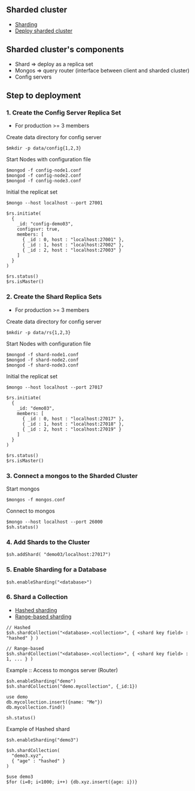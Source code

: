## Sharded cluster
* [Sharding](https://docs.mongodb.com/manual/sharding/)
* [Deploy sharded cluster](https://docs.mongodb.com/manual/tutorial/deploy-shard-cluster/)

## Sharded cluster's components
* Shard => deploy as a replica set
* Mongos => query router (interface between client and sharded cluster)
* Config servers

## Step to deployment

### 1. Create the Config Server Replica Set
* For production >= 3 members

Create data directory for config server
```
$mkdir -p data/config{1,2,3}
```

Start Nodes with configuration file
```
$mongod -f config-node1.conf
$mongod -f config-node2.conf
$mongod -f config-node3.conf
```

Initial the replicat set
```
$mongo --host localhost --port 27001

$rs.initiate(
  {
    _id: "config-demo03",
    configsvr: true,
    members: [
      { _id : 0, host : "localhost:27001" },
      { _id : 1, host : "localhost:27002" },
      { _id : 2, host : "localhost:27003" }
    ]
  }
)

$rs.status()
$rs.isMaster()
```

### 2. Create the Shard Replica Sets
* For production >= 3 members

Create data directory for config server
```
$mkdir -p data/rs{1,2,3}
```

Start Nodes with configuration file
```
$mongod -f shard-node1.conf
$mongod -f shard-node2.conf
$mongod -f shard-node3.conf
```

Initial the replicat set
```
$mongo --host localhost --port 27017

$rs.initiate(
  {
    _id: "demo03",
    members: [
      { _id : 0, host : "localhost:27017" },
      { _id : 1, host : "localhost:27018" },
      { _id : 2, host : "localhost:27019" }
    ]
  }
)

$rs.status()
$rs.isMaster()
```

### 3. Connect a mongos to the Sharded Cluster

Start mongos
```
$mongos -f mongos.conf
```

Connect to mongos
```
$mongo --host localhost --port 26000
$sh.status()
```

### 4. Add Shards to the Cluster
```
$sh.addShard( "demo03/localhost:27017")
```

### 5. Enable Sharding for a Database
```
$sh.enableSharding("<database>")
```

### 6. Shard a Collection
* [Hashed sharding](https://docs.mongodb.com/manual/core/hashed-sharding/#std-label-sharding-hashed)
* [Range-based sharding](https://docs.mongodb.com/manual/core/ranged-sharding/#std-label-sharding-ranged)
```
// Hashed
$sh.shardCollection("<database>.<collection>", { <shard key field> : "hashed" } )

// Range-based
$sh.shardCollection("<database>.<collection>", { <shard key field> : 1, ... } )
```

Example :: Access to mongos server (Router)
```
$sh.enableSharding("demo")
$sh.shardCollection("demo.mycollection", {_id:1})

use demo
db.mycollection.insert({name: "Me"})
db.mycollection.find()

sh.status()
```


Example of Hashed shard
```
$sh.enableSharding("demo3")

$sh.shardCollection(
  "demo3.xyz",
  { "age" : "hashed" }
)

$use demo3
$for (i=0; i<1000; i++) {db.xyz.insert({age: i})}
```

